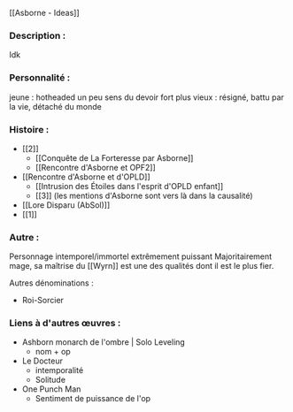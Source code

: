 [[Asborne - Ideas]]

### Description :
Idk

### Personnalité :
jeune : hotheaded un peu
sens du devoir fort
plus vieux : résigné, battu par la vie, détaché du monde

### Histoire :
- [[2]]
	- [[Conquête de La Forteresse par Asborne]]
	- [[Rencontre d'Asborne et OPF2]]
- [[Rencontre d'Asborne et d'OPLD]]
	- [[Intrusion des Étoiles dans l'esprit d'OPLD enfant]]
	- [[3]] (les mentions d'Asborne sont vers là dans la causalité)
- [[Lore Disparu (AbSol)]]
- [[1]]

### Autre :
Personnage intemporel/immortel extrêmement puissant
Majoritairement mage, sa maîtrise du [[Wyrn]] est une des qualités dont il est le plus fier.

Autres dénominations :
- Roi-Sorcier

### Liens à d'autres œuvres :
- Ashborn monarch de l'ombre | Solo Leveling
	- nom + op
- Le Docteur
	- intemporalité
	- Solitude
- One Punch Man
	- Sentiment de puissance de l'op